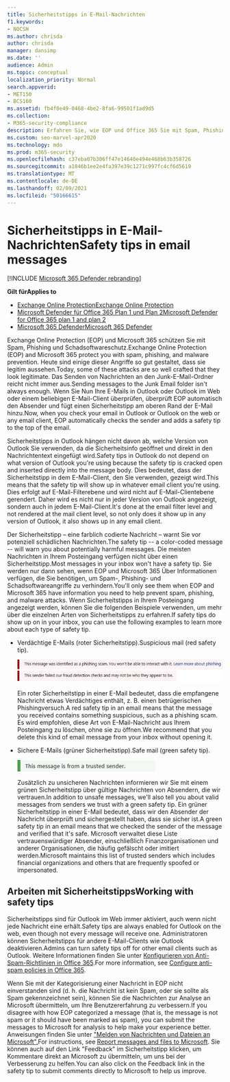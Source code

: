 ```yaml
---
title: Sicherheitstipps in E-Mail-Nachrichten
f1.keywords:
- NOCSH
ms.author: chrisda
author: chrisda
manager: dansimp
ms.date: ''
audience: Admin
ms.topic: conceptual
localization_priority: Normal
search.appverid:
- MET150
- BCS160
ms.assetid: fb4f8e49-0468-4be2-8fa6-99501f1ad9d5
ms.collection:
- M365-security-compliance
description: Erfahren Sie, wie EOP und Office 365 Sie mit Spam, Phishing und Schadsoftwareschutz schützen, indem Sie oben in E-Mails einen Sicherheitstipp hinzufügen.
ms.custom: seo-marvel-apr2020
ms.technology: mdo
ms.prod: m365-security
ms.openlocfilehash: c37eba07b306ff47e14640e494e468b63b358726
ms.sourcegitcommit: a1846b1ee2e4fa397e39c1271c997fc4cf6d5619
ms.translationtype: MT
ms.contentlocale: de-DE
ms.lasthandoff: 02/09/2021
ms.locfileid: "50166615"
---
```

# <a name="safety-tips-in-email-messages"></a><span data-ttu-id="6b8be-103">Sicherheitstipps in E-Mail-Nachrichten</span><span class="sxs-lookup"><span data-stu-id="6b8be-103">Safety tips in email messages</span></span>

[!INCLUDE [Microsoft 365 Defender rebranding](../includes/microsoft-defender-for-office.md)]

<span data-ttu-id="6b8be-104">**Gilt für**</span><span class="sxs-lookup"><span data-stu-id="6b8be-104">**Applies to**</span></span>
- [<span data-ttu-id="6b8be-105">Exchange Online Protection</span><span class="sxs-lookup"><span data-stu-id="6b8be-105">Exchange Online Protection</span></span>](https://go.microsoft.com/fwlink/?linkid=2148611)
- [<span data-ttu-id="6b8be-106">Microsoft Defender für Office 365 Plan 1 und Plan 2</span><span class="sxs-lookup"><span data-stu-id="6b8be-106">Microsoft Defender for Office 365 plan 1 and plan 2</span></span>](https://go.microsoft.com/fwlink/?linkid=2148715)
- [<span data-ttu-id="6b8be-107">Microsoft 365 Defender</span><span class="sxs-lookup"><span data-stu-id="6b8be-107">Microsoft 365 Defender</span></span>](https://go.microsoft.com/fwlink/?linkid=2118804)

<span data-ttu-id="6b8be-108">Exchange Online Protection (EOP) und Microsoft 365 schützen Sie mit Spam, Phishing und Schadsoftwareschutz.</span><span class="sxs-lookup"><span data-stu-id="6b8be-108">Exchange Online Protection (EOP) and Microsoft 365 protect you with spam, phishing, and malware prevention.</span></span> <span data-ttu-id="6b8be-109">Heute sind einige dieser Angriffe so gut gestaltet, dass sie legitim aussehen.</span><span class="sxs-lookup"><span data-stu-id="6b8be-109">Today, some of these attacks are so well crafted that they look legitimate.</span></span> <span data-ttu-id="6b8be-110">Das Senden von Nachrichten an den Junk-E-Mail-Ordner reicht nicht immer aus.</span><span class="sxs-lookup"><span data-stu-id="6b8be-110">Sending messages to the Junk Email folder isn't always enough.</span></span> <span data-ttu-id="6b8be-111">Wenn Sie Nun Ihre E-Mails in Outlook oder Outlook im Web oder einem beliebigen E-Mail-Client überprüfen, überprüft EOP automatisch den Absender und fügt einen Sicherheitstipp am oberen Rand der E-Mail hinzu.</span><span class="sxs-lookup"><span data-stu-id="6b8be-111">Now, when you check your email in Outlook or Outlook on the web or any email client, EOP automatically checks the sender and adds a safety tip to the top of the email.</span></span>

<span data-ttu-id="6b8be-112">Sicherheitstipps in Outlook hängen nicht davon ab, welche Version von Outlook Sie verwenden, da die Sicherheitsinfo geöffnet und direkt in den Nachrichtentext eingefügt wird.</span><span class="sxs-lookup"><span data-stu-id="6b8be-112">Safety tips in Outlook do not depend on what version of Outlook you're using because the safety tip is cracked open and inserted directly into the message body.</span></span> <span data-ttu-id="6b8be-113">Dies bedeutet, dass der Sicherheitstipp in dem E-Mail-Client, den Sie verwenden, gezeigt wird.</span><span class="sxs-lookup"><span data-stu-id="6b8be-113">This means that the safety tip will show up in whatever email client you're using.</span></span> <span data-ttu-id="6b8be-114">Dies erfolgt auf E-Mail-Filterebene und wird nicht auf E-Mail-Clientebene gerendert. Daher wird es nicht nur in jeder Version von Outlook angezeigt, sondern auch in jedem E-Mail-Client.</span><span class="sxs-lookup"><span data-stu-id="6b8be-114">It's done at the email filter level and not rendered at the mail client level, so not only does it show up in any version of Outlook, it also shows up in any email client.</span></span>

<span data-ttu-id="6b8be-115">Der Sicherheitstipp – eine farblich codierte Nachricht – warnt Sie vor potenziell schädlichen Nachrichten.</span><span class="sxs-lookup"><span data-stu-id="6b8be-115">The safety tip -- a color-coded message -- will warn you about potentially harmful messages.</span></span> <span data-ttu-id="6b8be-116">Die meisten Nachrichten in Ihrem Posteingang verfügen nicht über einen Sicherheitstipp.</span><span class="sxs-lookup"><span data-stu-id="6b8be-116">Most messages in your inbox won't have a safety tip.</span></span> <span data-ttu-id="6b8be-117">Sie werden nur dann sehen, wenn EOP und Microsoft 365 Über Informationen verfügen, die Sie benötigen, um Spam-, Phishing- und Schadsoftwareangriffe zu verhindern.</span><span class="sxs-lookup"><span data-stu-id="6b8be-117">You'll only see them when EOP and Microsoft 365 have information you need to help prevent spam, phishing, and malware attacks.</span></span> <span data-ttu-id="6b8be-118">Wenn Sicherheitstipps in Ihrem Posteingang angezeigt werden, können Sie die folgenden Beispiele verwenden, um mehr über die einzelnen Arten von Sicherheitstipps zu erfahren.</span><span class="sxs-lookup"><span data-stu-id="6b8be-118">If safety tips do show up on in your inbox, you can use the following examples to learn more about each type of safety tip.</span></span>

- <span data-ttu-id="6b8be-119">Verdächtige E-Mails (roter Sicherheitstipp).</span><span class="sxs-lookup"><span data-stu-id="6b8be-119">Suspicious mail (red safety tip).</span></span>

    ![Screenshot mit einem roten Sicherheitstipp.](../../media/5078a0be-e556-44a1-b169-09d780d26898.png)

    <span data-ttu-id="6b8be-121">Ein roter Sicherheitstipp in einer E-Mail bedeutet, dass die empfangene Nachricht etwas Verdächtiges enthält, z. B. einen betrügerischen Phishingversuch.</span><span class="sxs-lookup"><span data-stu-id="6b8be-121">A red safety tip in an email means that the message you received contains something suspicious, such as a phishing scam.</span></span> <span data-ttu-id="6b8be-122">Es wird empfohlen, diese Art von E-Mail-Nachricht aus Ihrem Posteingang zu löschen, ohne sie zu öffnen.</span><span class="sxs-lookup"><span data-stu-id="6b8be-122">We recommend that you delete this kind of email message from your inbox without opening it.</span></span>

- <span data-ttu-id="6b8be-123">Sichere E-Mails (grüner Sicherheitstipp).</span><span class="sxs-lookup"><span data-stu-id="6b8be-123">Safe mail (green safety tip).</span></span>

    ![Screenshot, der einen grünen Sicherheitstipp zeigt.](../../media/acbc11d0-f626-4848-9fbf-66eeeda3f803.png)

    <span data-ttu-id="6b8be-125">Zusätzlich zu unsicheren Nachrichten informieren wir Sie mit einem grünen Sicherheitstipp über gültige Nachrichten von Absendern, die wir vertrauen.</span><span class="sxs-lookup"><span data-stu-id="6b8be-125">In addition to unsafe messages, we'll also tell you about valid messages from senders we trust with a green safety tip.</span></span> <span data-ttu-id="6b8be-126">Ein grüner Sicherheitstipp in einer E-Mail bedeutet, dass wir den Absender der Nachricht überprüft und sichergestellt haben, dass sie sicher ist.</span><span class="sxs-lookup"><span data-stu-id="6b8be-126">A green safety tip in an email means that we checked the sender of the message and verified that it's safe.</span></span> <span data-ttu-id="6b8be-127">Microsoft verwaltet diese Liste vertrauenswürdiger Absender, einschließlich Finanzorganisationen und anderer Organisationen, die häufig gefälscht oder imitiert werden.</span><span class="sxs-lookup"><span data-stu-id="6b8be-127">Microsoft maintains this list of trusted senders which includes financial organizations and others that are frequently spoofed or impersonated.</span></span>

## <a name="working-with-safety-tips"></a><span data-ttu-id="6b8be-128">Arbeiten mit Sicherheitstipps</span><span class="sxs-lookup"><span data-stu-id="6b8be-128">Working with safety tips</span></span>

<span data-ttu-id="6b8be-129">Sicherheitstipps sind für Outlook im Web immer aktiviert, auch wenn nicht jede Nachricht eine erhält.</span><span class="sxs-lookup"><span data-stu-id="6b8be-129">Safety tips are always enabled for Outlook on the web, even though not every message will receive one.</span></span> <span data-ttu-id="6b8be-130">Administratoren können Sicherheitstipps für andere E-Mail-Clients wie Outlook deaktivieren.</span><span class="sxs-lookup"><span data-stu-id="6b8be-130">Admins can turn safety tips off for other email clients such as Outlook.</span></span> <span data-ttu-id="6b8be-131">Weitere Informationen finden Sie unter [Konfigurieren von Anti-Spam-Richtlinien in Office 365](configure-your-spam-filter-policies.md).</span><span class="sxs-lookup"><span data-stu-id="6b8be-131">For more information, see [Configure anti-spam policies in Office 365](configure-your-spam-filter-policies.md).</span></span>

<span data-ttu-id="6b8be-132">Wenn Sie mit der Kategorisierung einer Nachricht in EOP nicht einverstanden sind (d. h. die Nachricht ist kein Spam, oder sie sollte als Spam gekennzeichnet sein), können Sie die Nachrichten zur Analyse an Microsoft übermitteln, um Ihre Benutzererfahrung zu verbessern.</span><span class="sxs-lookup"><span data-stu-id="6b8be-132">If you disagree with how EOP categorized a message (that is, the message is not spam or it should have been marked as spam), you can submit the messages to Microsoft for analysis to help make your experience better.</span></span> <span data-ttu-id="6b8be-133">Anweisungen finden Sie unter ["Melden von Nachrichten und Dateien an Microsoft".](report-junk-email-messages-to-microsoft.md)</span><span class="sxs-lookup"><span data-stu-id="6b8be-133">For instructions, see [Report messages and files to Microsoft](report-junk-email-messages-to-microsoft.md).</span></span> <span data-ttu-id="6b8be-134">Sie können auch auf den Link "Feedback" im Sicherheitstipp klicken, um Kommentare direkt an Microsoft zu übermitteln, um uns bei der Verbesserung zu helfen.</span><span class="sxs-lookup"><span data-stu-id="6b8be-134">You can also click on the Feedback link in the safety tip to submit comments directly to Microsoft to help us improve.</span></span>
